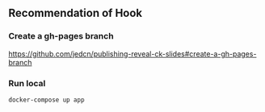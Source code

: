 ## Recommendation of Hook

### Create a gh-pages branch

https://github.com/jedcn/publishing-reveal-ck-slides#create-a-gh-pages-branch

### Run local

```shell
docker-compose up app
```
